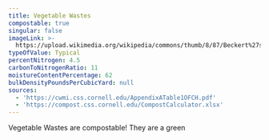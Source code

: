 ```yaml
---
title: Vegetable Wastes
compostable: true
singular: false
imageLink: >-
  https://upload.wikimedia.org/wikipedia/commons/thumb/8/87/Beckert%27s_%2748_garden_annual_%281948%29_%2820359140245%29.jpg/512px-Beckert%27s_%2748_garden_annual_%281948%29_%2820359140245%29.jpg
typeOfValue: Typical
percentNitrogen: 4.5
carbonToNitrogenRatio: 11
moistureContentPercentage: 62
bulkDensityPoundsPerCubicYard: null
sources:
  - 'https://cwmi.css.cornell.edu/AppendixATable1OFCH.pdf'
  - 'https://compost.css.cornell.edu/CompostCalculator.xlsx'
---
```


Vegetable Wastes are compostable! They are a green
